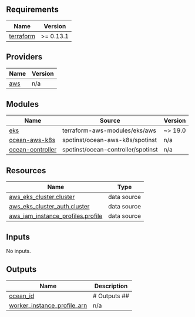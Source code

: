 <!-- BEGIN_TF_DOCS -->
## Requirements

| Name | Version |
|------|---------|
| <a name="requirement_terraform"></a> [terraform](#requirement\_terraform) | >= 0.13.1 |

## Providers

| Name | Version |
|------|---------|
| <a name="provider_aws"></a> [aws](#provider\_aws) | n/a |

## Modules

| Name | Source | Version |
|------|--------|---------|
| <a name="module_eks"></a> [eks](#module\_eks) | terraform-aws-modules/eks/aws | ~> 19.0 |
| <a name="module_ocean-aws-k8s"></a> [ocean-aws-k8s](#module\_ocean-aws-k8s) | spotinst/ocean-aws-k8s/spotinst | n/a |
| <a name="module_ocean-controller"></a> [ocean-controller](#module\_ocean-controller) | spotinst/ocean-controller/spotinst | n/a |

## Resources

| Name | Type |
|------|------|
| [aws_eks_cluster.cluster](https://registry.terraform.io/providers/hashicorp/aws/latest/docs/data-sources/eks_cluster) | data source |
| [aws_eks_cluster_auth.cluster](https://registry.terraform.io/providers/hashicorp/aws/latest/docs/data-sources/eks_cluster_auth) | data source |
| [aws_iam_instance_profiles.profile](https://registry.terraform.io/providers/hashicorp/aws/latest/docs/data-sources/iam_instance_profiles) | data source |

## Inputs

No inputs.

## Outputs

| Name | Description |
|------|-------------|
| <a name="output_ocean_id"></a> [ocean\_id](#output\_ocean\_id) | # Outputs ## |
| <a name="output_worker_instance_profile_arn"></a> [worker\_instance\_profile\_arn](#output\_worker\_instance\_profile\_arn) | n/a |
<!-- END_TF_DOCS -->